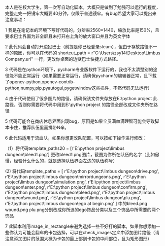 本人是在校大学生，第一次写自动化脚本，大概只是做到了勉强可以运行的程度，完整走完一把镜牢大概要40分钟，仅限于普通镜牢。有bug希望大家可以提出来
注意事项：

1 我是在笔记本的环境下写好代码的，分辨率2560*1440，缩放比率是150%，且要求巴士界面为非全屏且未打开右上角的放大窗口并且为英文字体

2 此代码会自动打开边狱巴士（前提是你已经登录steam），但由于存放路径不一样的原因，你可以在代码的  shortcut_path = r"C:\Users\zsy14\Desktop\Limbus Company.url" 一行，更改你桌面的边狱巴士快捷方式路径。

3 代码是在python环境下，pycharm专业版软件下运行的，我也不太清楚别的途径能不能正常运行（如果需要正常运行，请确保pycharm的编辑器正常，且下载了opencv-python,opencv-contrib-python,numpy,pip,pyautogui,pygetwindow这些插件，不然代码无法运行）

4 由于代码使用了很多图片的路径，请确保该文件夹存放在E:\python project  此路径，否则你需要将代码中用到E:\python project 的路径全部改成文件夹所在路径

5 代码可能会在商店休息界面出现bug，原因是如果全员满血满理智可能会导致脚本卡住，推荐队伍里面携带N辛。

6 此代码适用于流血队，如果你想更改队配置，可以按如下操作进行修改：

（1）将代码template_paths20 = [r'E:\python project\limbus dungeon\bleed1.png'] 更改bleed1.png图片，截图为你所在队伍的名字（比如傲慢，经验什么什么的，就是选择队伍界面左边的队伍称号）

 (2) 将代码template_paths = [
    r'E:\python project\limbus dungeon\drive.png', r'E:\python project\limbus dungeon\mirrordungeons.png',
    r'E:\python project\limbus dungeon\simulation.png', r'E:\python project\limbus dungeon\enter.png',
    r'E:\python project\limbus dungeon\confirm.png', r'E:\python project\limbus dungeon\bleed.png',
    r'E:\python project\limbus dungeon\wound.png', r'E:\python project\limbus dungeon\plu.png',
    r'E:\python project\limbus dungeon\ego at begin.png'
]     中的bleed.png wound.png plu.png分别改成你所选的ego饰品分类以及三个饰品中所需要的两个饰品

7  此脚本利用image_in_rectangle来避免选择一些不好打的脚本，如果你想添加一些你认为可能会翻车的卡包选择，可以在check_images定义中添加图片路径（请注意添加图片的范围大概为卡包的最上部到卡包的中间部位，且为矩形图形）
